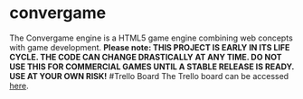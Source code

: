 # convergame
The Convergame engine is a HTML5 game engine combining web concepts with game development. 
**Please note: THIS PROJECT IS EARLY IN ITS LIFE CYCLE. THE CODE CAN CHANGE DRASTICALLY AT ANY TIME. DO NOT USE THIS FOR COMMERCIAL GAMES UNTIL A STABLE RELEASE IS READY. USE AT YOUR OWN RISK!**
#Trello Board
The Trello board can be accessed [here](https://trello.com/b/IgbJJAg5).
